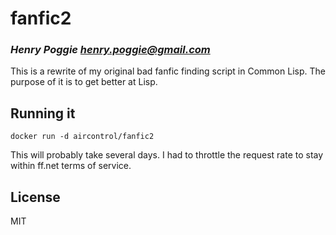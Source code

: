 # fanfic2
### _Henry Poggie <henry.poggie@gmail.com>_

This is a rewrite of my original bad fanfic finding script in Common Lisp. The
purpose of it is to get better at Lisp.

## Running it

```
docker run -d aircontrol/fanfic2
```

This will probably take several days. I had to throttle the request rate to stay within ff.net terms of service.

## License

MIT
